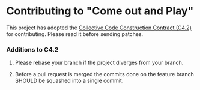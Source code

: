 # Contributing to "Come out and Play"

This project has adopted the [Collective Code Construction Contract
(C4.2)](https://rfc.zeromq.org/spec:42) for contributing. Please read it
before sending patches.

### Additions to C4.2

1. Please rebase your branch if the project diverges from your branch.

2. Before a pull request is merged the commits done on the feature branch
SHOULD be squashed into a single commit.

